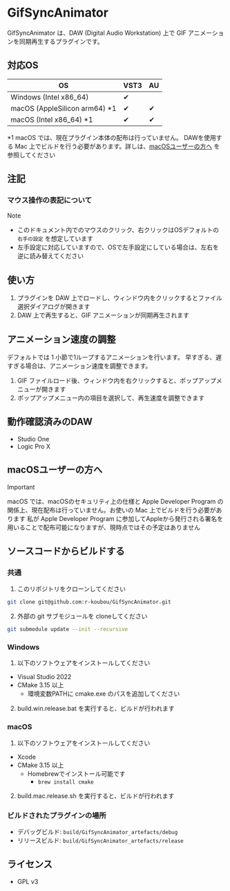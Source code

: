 GifSyncAnimator
=======================

GifSyncAnimator は、DAW (Digital Audio Workstation) 上で GIF アニメーションを同期再生するプラグインです。

## 対応OS

| OS                            | VST3 | AU  |
| ----------------------------- | ---- | --- |
| Windows (Intel x86_64)        | ✔   |     |
| macOS (AppleSilicon arm64) *1 | ✔   | ✔  |
| macOS (Intel x86_64) *1       | ✔   | ✔  |

\*1 macOS では、現在プラグイン本体の配布は行っていません。
DAWを使用する Mac 上でビルドを行う必要があります。詳しは、[macOSユーザーの方へ](#for_mac_users) を参照してください

## 注記

### マウス操作の表記について

> [!NOTE]
> - このドキュメント内でのマウスのクリック、右クリックはOSデフォルトの `右手の設定` を想定しています
> - 左手設定に対応していますので、OSで左手設定にしている場合は、左右を逆に読み替えてください

## 使い方

1. プラグインを DAW 上でロードし、ウィンドウ内をクリックするとファイル選択ダイアログが開きます
2. DAW 上で再生すると、GIF アニメーションが同期再生されます

## アニメーション速度の調整

デフォルトでは 1 小節で1ループするアニメーションを行います。
早すぎる、遅すぎる場合は、アニメーション速度を調整できます。

1. GIF ファイルロード後、ウィンドウ内を右クリックすると、ポップアップメニューが開きます
2. ポップアップメニュー内の項目を選択して、再生速度を調整できます


## 動作確認済みのDAW

- Studio One
- Logic Pro X

<a id="for_mac_users"></a>

## macOSユーザーの方へ

> [!IMPORTANT]
> macOS では、macOSのセキュリティ上の仕様と Apple Developer Program の関係上、現在配布は行っていません。お使いの Mac 上でビルドを行う必要があります
> 私が Apple Developer Program に参加してAppleから発行される署名を用いることで配布可能になりますが、現時点ではその予定はありません

## ソースコードからビルドする

### 共通

1. このリポジトリをクローンしてください

```bash
git clone git@github.com:r-koubou/GifSyncAnimator.git
```

2. 外部の git サブモジュールを cloneしてください

```bash
git submodule update --init --recursive
```


### Windows

1. 以下のソフトウェアをインストールしてください
- Visual Studio 2022
- CMake 3.15 以上
  - 環境変数PATHに cmake.exe のパスを追加してください

2. build.win.release.bat を実行すると、ビルドが行われます

### macOS

1. 以下のソフトウェアをインストールしてください
- Xcode
- CMake 3.15 以上
  - Homebrewでインストール可能です
    - `brew install cmake`

2. build.mac.release.sh を実行すると、ビルドが行われます


### ビルドされたプラグインの場所

- デバッグビルド: `build/GifSyncAnimator_artefacts/debug`
- リリースビルド: `build/GifSyncAnimator_artefacts/release`

## ライセンス

- GPL v3